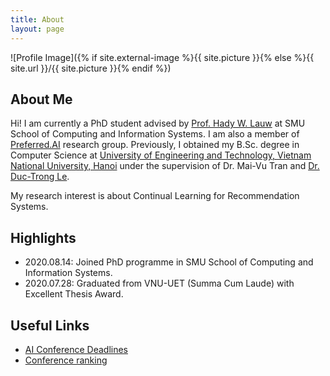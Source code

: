 ```yaml
---
title: About
layout: page
---
```

![Profile Image]({% if site.external-image %}{{ site.picture }}{% else %}{{ site.url }}/{{ site.picture }}{% endif %})

## About Me
Hi! I am currently a PhD student advised by [Prof. Hady W. Lauw](http://www.hadylauw.com/) at SMU School of Computing and Information Systems. I am also a member of [Preferred.AI](https://preferred.ai/) research group. Previously, I obtained my B.Sc. degree in Computer Science at [University of Engineering and Technology, Vietnam National University, Hanoi](https://uet.vnu.edu.vn/) under the supervision of Dr. Mai-Vu Tran and [Dr. Duc-Trong Le](https://sites.google.com/view/trongld).

My research interest is about Continual Learning for Recommendation Systems.

## Highlights
  * 2020.08.14: Joined PhD programme in SMU School of Computing and Information Systems.
  * 2020.07.28: Graduated from VNU-UET (Summa Cum Laude) with Excellent Thesis Award.

## Useful Links
  * [AI Conference Deadlines](https://aideadlin.es/?sub=ML,CV,NLP,SP,DM)
  * [Conference ranking](http://portal.core.edu.au/conf-ranks/)